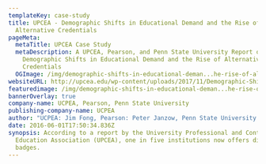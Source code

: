 ```yaml
---
templateKey: case-study
title: UPCEA - Demographic Shifts in Educational Demand and the Rise of
  Alternative Credentials
pageMeta:
  metaTitle: UPCEA Case Study
  metaDescription: A UPCEA, Pearson, and Penn State University Report on
    Demographic Shifts in Educational Demand and the Rise of Alternative
    Credentials
  OGImage: /img/demographic-shifts-in-educational-deman...he-rise-of-alternative-credentials.png
websiteURL: http://upcea.edu/wp-content/uploads/2017/11/Demographic-Shifts-in-Educational-Demand-and-the-Rise-of-Alternative-Credentials.pdf
featuredimage: /img/demographic-shifts-in-educational-deman...he-rise-of-alternative-credentials.png
bannerOverlay: true
company-name: UCPEA, Pearson, Penn State University
publishing-company-name: UCPEA
author: "UCPEA: Jim Fong, Pearson: Peter Janzow, Penn State University: Dr. Kyle Peck"
date: 2016-06-01T17:50:34.836Z
synopsis: According to a report by the University Professional and Continuing
  Education Association (UPCEA), one in five institutions now offers digital
  badges.
---
```

